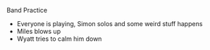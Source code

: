Band Practice
- Everyone is playing, Simon solos and some weird stuff happens
- Miles blows up
- Wyatt tries to calm him down

